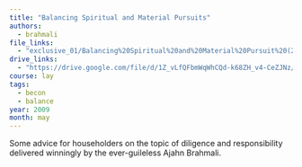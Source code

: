 ```yaml
---
title: "Balancing Spiritual and Material Pursuits"
authors:
  - brahmali
file_links:
  - "exclusive_01/Balancing%20Spiritual%20and%20Material%20Pursuit%20(2009-05-10)%20-%20Ajahn%20Brahmali.mp3"
drive_links:
  - "https://drive.google.com/file/d/1Z_vLfQFbmWqWhCQd-k68ZH_v4-CeZJNz/view?usp=drivesdk"
course: lay
tags:
  - becon
  - balance
year: 2009
month: may
---
```


Some advice for householders on the topic of diligence and responsibility delivered winningly by the ever-guileless Ajahn Brahmali.

